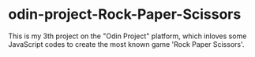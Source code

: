 # odin-project-Rock-Paper-Scissors
This is my 3th project on the "Odin Project" platform, which inloves some JavaScript codes to create the most known game 'Rock Paper Scissors'.
